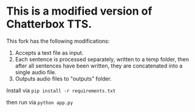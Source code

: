# This is a modified version of Chatterbox TTS.

This fork has the following modifications:
1. Accepts a text file as input.
2. Each sentence is processed separately, written to a temp folder, then after all sentences have been written, they are concatenated into a single audio file.
3. Outputs audio files to "outputs" folder.

Install via
`pip install -r requirements.txt`

then run via
`python app.py`
